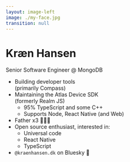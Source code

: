 ```yaml
---
layout: image-left
image: ./my-face.jpg
transition: null
---
```


# Kræn Hansen

Senior Software Engineer @ MongoDB

<v-clicks>

- Building developer tools<br>(primarily Compass)
- Maintaining the Atlas Device SDK<br>(formerly Realm JS)
  - 95% TypeScript and some C++
  - Supports Node, React Native (and Web)
- Father x3 👧👧👶
- Open source enthusiast, interested in:
  - Universal code
  - React Native
  - TypeScript
- `@kraenhansen.dk` on Bluesky 🦋

</v-clicks>

<!--
First, a bit about myself.

[click] I help build developer tools at MongoDB, primarily Compass, an Electron based GUI to query and administer a database cluster.
[click] I help maintain the Atlas Device SDK for TypeScript (formerly Realm JS). Lots of TypeScript, a bit of C++, supports multiple runtime environments, operating systems and JavaScript engines.
[click] Outside of work, I'm a proud father of two 6yo twin girls and a 2yo girl.
[click] Besides my work at MongoDB (where I work ~ 30 hours per week) and family I like to build in the public.
[click] Write to me on Bluesky - any feedback is appreciated.

-->
